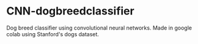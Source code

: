 # CNN-dogbreedclassifier
Dog breed classifier using convolutional neural networks.
Made in google colab using Stanford's dogs dataset.
